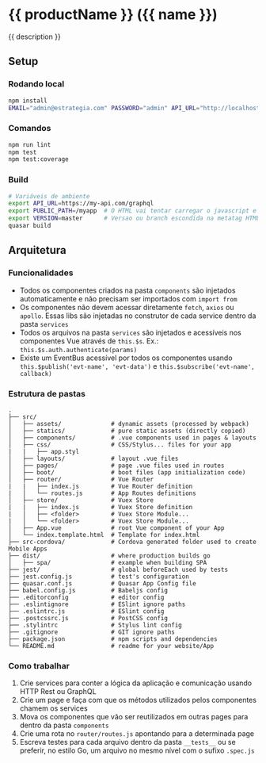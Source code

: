 # {{ productName }} ({{ name }})

{{ description }}

## Setup

### Rodando local
```bash
npm install
EMAIL="admin@estrategia.com" PASSWORD="admin" API_URL="http://localhost:4002" npm run serve # Obtem token e injeta no service
```

### Comandos
```bash
npm run lint
npm test
npm test:coverage
```

### Build

```sh
# Variáveis de ambiente
export API_URL=https://my-api.com/graphql
export PUBLIC_PATH=/myapp  # O HTML vai tentar carregar o javascript e CSS como /myapp/index.js 
export VERSION=master      # Versao ou branch escondida na metatag HTML
quasar build
```

## Arquitetura

### Funcionalidades

- Todos os componentes criados na pasta `components` são injetados automaticamente e não precisam ser importados com `import from`
- Os componentes não devem acessar diretamente `fetch`, `axios` ou `apollo`. Essas libs são injetadas no construtor de cada service dentro da pasta `services`
- Todos os arquivos na pasta `services` são injetados e acessíveis nos componentes Vue através de `this.$s`. Ex.: `this.$s.auth.authenticate(params)`
- Existe um EventBus acessível por todos os componentes usando `this.$publish('evt-name', 'evt-data')` e `this.$subscribe('evt-name', callback)`

### Estrutura de pastas

```
.
├── src/
│   ├── assets/              # dynamic assets (processed by webpack)
│   ├── statics/             # pure static assets (directly copied)
│   ├── components/          # .vue components used in pages & layouts
│   ├── css/                 # CSS/Stylus... files for your app
|   |   ├── app.styl
│   ├── layouts/             # layout .vue files
│   ├── pages/               # page .vue files used in routes
│   ├── boot/                # boot files (app initialization code)
│   ├── router/              # Vue Router
|   |   ├── index.js         # Vue Router definition
|   │   └── routes.js        # App Routes definitions
│   ├── store/               # Vuex Store
|   |   ├── index.js         # Vuex Store definition
|   │   ├── <folder>         # Vuex Store Module...
|   │   └── <folder>         # Vuex Store Module...
│   ├── App.vue              # root Vue component of your App
│   └── index.template.html  # Template for index.html
├── src-cordova/             # Cordova generated folder used to create Mobile Apps
├── dist/                    # where production builds go
│   ├── spa/                 # example when building SPA
├── jest/                    # global beforeEach used by tests
├── jest.config.js           # test's configuration
├── quasar.conf.js           # Quasar App Config file
├── babel.config.js          # Babeljs config
├── .editorconfig            # editor config
├── .eslintignore            # ESlint ignore paths
├── .eslintrc.js             # ESlint config
├── .postcssrc.js            # PostCSS config
├── .stylintrc               # Stylus lint config
├── .gitignore               # GIT ignore paths
├── package.json             # npm scripts and dependencies
└── README.md                # readme for your website/App
```

### Como trabalhar

1. Crie services para conter a lógica da aplicação e comunicação usando HTTP Rest ou GraphQL
2. Crie um page e faça com que os métodos utilizados pelos componentes chamem os services
3. Mova os componentes que vão ser reutilizados em outras pages para dentro da pasta `components`
4. Crie uma rota no `router/routes.js` apontando para a determinada page
5. Escreva testes para cada arquivo dentro da pasta `__tests__` ou se preferir, no estilo Go, um arquivo no mesmo nível com o sufixo `.spec.js`

